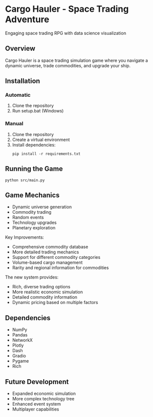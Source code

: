 # Cargo Hauler - Space Trading Adventure
Engaging space trading RPG with data science visualization 

## Overview
Cargo Hauler is a space trading simulation game where you navigate a dynamic universe, trade commodities, and upgrade your ship.

## Installation

### Automatic

1. Clone the repository
2. Run setup.bat (Windows)

### Manual

1. Clone the repository
2. Create a virtual environment
3. Install dependencies:
   ```
   pip install -r requirements.txt
   ```

## Running the Game
```
python src/main.py
```

## Game Mechanics
- Dynamic universe generation
- Commodity trading
- Random events
- Technology upgrades
- Planetary exploration

Key Improvements:

- Comprehensive commodity database
- More detailed trading mechanics
- Support for different commodity categories
- Volume-based cargo management
- Rarity and regional information for commodities

The new system provides:

- Rich, diverse trading options
- More realistic economic simulation
- Detailed commodity information
- Dynamic pricing based on multiple factors

## Dependencies
- NumPy
- Pandas
- NetworkX
- Plotly
- Dash
- Gradio
- Pygame
- Rich

## Future Development
- Expanded economic simulation
- More complex technology tree
- Enhanced event system
- Multiplayer capabilities

